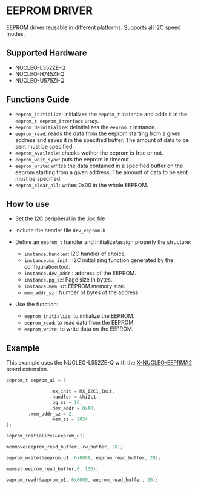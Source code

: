 # EEPROM DRIVER

EEPROM driver reusable in different platforms. Supports all I2C speed modes.

## Supported Hardware
- NUCLEO-L552ZE-Q
- NUCLEO-H745ZI-Q
- NUCLEO-U575ZI-Q
  
## Functions Guide
- `eeprom_initialize`: initializes the `eeprom_t` instance and adds it in the `eeprom_t eeprom_interface` array.
- `eeprom_deinitialize`: deinitializes the `eeprom_t` instance.
- `eeprom_read`: reads the data from the eeprom starting from a given address and saves it in the specified buffer. The amount of data to be sent must be specified.
- `eeprom_available`: checks wether the eeprom is free or not.
- `eeprom_wait_sync`: puts the eeprom in timeout.
- `eeprom_write`: writes the data contained in a specified buffer on the eeprom starting from a given address. The amount of data to be sent must be specified.
- `eeprom_clear_all`: writes 0x00 in the whole EEPROM.

	

## How to use
- Set the I2C peripheral in the .ioc file
- Include the header file `drv_eeprom.h`
- Define an `eeprom_t` handler and initialize/assign properly the structure:
    - `instance.handler`: I2C handler of choice.
    - `instance.mx_init` : I2C initializing function generated by the configuration tool.
    - `instance.dev_addr` : address of the EEPROM.
    - `instance.pg_sz`: Page size in bytes.
    - `instance.mem_sz`: EEPROM memory size.
    - `mem_addr_sz` : Number of bytes of the address

-  Use the function:
    - `eeprom_initialize`: to initialize the EEPROM.
    - `eeprom_read`: to read data from the EEPROM.
    - `eeprom_write`: to write data on the EEPROM.

## Example
This example uses the NUCLEO-L552ZE-Q with the [X-NUCLEO-EEPRMA2](https://www.st.com/en/evaluation-tools/x-nucleo-eeprma2.html?ecmp=tt24985_gl_ps_feb2022&aw_kw=nucleo%20eeprom&aw_m=p&aw_c=16192821254&aw_tg=aud-425467334395:kwd-1619300467895&aw_gclid=Cj0KCQjwz7uRBhDRARIsAFqjullhQKt3FXN5e8QurGNMreHLh03ZJPBr_VoDvQc77foIyoOY7cjTPHEaAsIiEALw_wcB&gclid=Cj0KCQjwz7uRBhDRARIsAFqjullhQKt3FXN5e8QurGNMreHLh03ZJPBr_VoDvQc77foIyoOY7cjTPHEaAsIiEALw_wcB) board extension. 

```C
eeprom_t eeprom_u1 = {

                .mx_init = MX_I2C1_Init,
                .handler = &hi2c1,
                .pg_sz = 16,
                .dev_addr = 0xA8,
		.mem_addr_sz = 2,
                .mem_sz = 2024
};

eeprom_initialize(&eeprom_u1)

memmove(eeprom_read_buffer, rw_buffer, 20);

eeprom_write(&eeprom_u1, 0x000A, eeprom_read_buffer, 20);

memset(eeprom_read_buffer,0, 100);

eeprom_read(&eeprom_u1, 0x0000, eeprom_read_buffer, 20);

```
